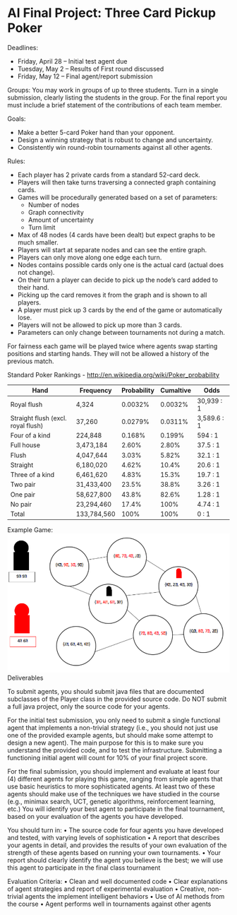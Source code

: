 # AI Final Project: Three Card Pickup Poker

Deadlines:
   - Friday, April 28 – Initial test agent due
   - Tuesday, May 2 – Results of First round discussed
   - Friday, May 12 – Final agent/report submission

Groups: You may work in groups of up to three students.  Turn in a single submission, clearly listing the students in the group.  For the final report you must include a brief statement of the contributions of each team member.  

Goals:
   - Make a better 5-card Poker hand than your opponent.
   - Design a winning strategy that is robust to change and uncertainty.
   - Consistently win round-robin tournaments against all other agents.

Rules:
   - Each player has 2 private cards from a standard 52-card deck.
   - Players will then take turns traversing a connected graph containing cards.
   - Games will be procedurally generated based on a set of parameters:
        - Number of nodes
        - Graph connectivity
        - Amount of uncertainty
        - Turn limit
   - Max of 48 nodes (4 cards have been dealt) but expect graphs to be much smaller.
   - Players will start at separate nodes and can see the entire graph.
   - Players can only move along one edge each turn.
   - Nodes contains possible cards only one is the actual card (actual does not change).
   - On their turn a player can decide to pick up the node’s card added to their hand.
   - Picking up the card removes it from the graph and is shown to all players.
   - A player must pick up 3 cards by the end of the game or automatically lose.
   - Players will not be allowed to pick up more than 3 cards.
   - Parameters can only change between tournaments not during a match.

For fairness each game will be played twice where agents swap starting positions and starting hands. They will not be allowed a history of the previous match.

Standard Poker Rankings - http://en.wikipedia.org/wiki/Poker_probability

Hand | Frequency | Probability | Cumaltive | Odds
---- | --------- | ----------  | --------- | ----
Royal flush | 4,324 | 0.0032% | 0.0032% | 30,939 : 1
Straight flush (excl. royal flush) | 37,260 | 0.0279% | 0.0311% | 3,589.6 : 1
Four of a kind | 224,848 | 0.168% | 0.199% | 594 : 1
Full house | 3,473,184 | 2.60% | 2.80% | 37.5 : 1
Flush | 4,047,644 | 3.03% | 5.82% | 32.1 : 1
Straight | 6,180,020 | 4.62% | 10.4% | 20.6 : 1
Three of a kind | 6,461,620 | 4.83% | 15.3% | 19.7 : 1
Two pair | 31,433,400 | 23.5% | 38.8% | 3.26 : 1
One pair | 58,627,800 | 43.8%| 82.6% | 1.28 : 1
No pair | 23,294,460 | 17.4% | 100% | 4.74 : 1
Total | 133,784,560 | 100% | 100% |0 : 1

Example Game:
![alt tag](Screenshots/example_of_game.png "Home") 
Deliverables

To submit agents, you should submit java files that are documented subclasses of the Player class in the provided source code. Do NOT submit a full java project, only the source code for your agents.

For the initial test submission, you only need to submit a single functional agent that implements a non-trivial strategy (i.e., you should not just use one of the provided example agents, but should make some attempt to design a new agent).  The main purpose for this is to make sure you understand the provided code, and to test the infrastructure. Submitting a functioning initial agent will count for 10% of your final project score.  

For the final submission, you should implement and evaluate at least four (4) different agents for playing this game, ranging from simple agents that use basic heuristics to more sophisticated agents.  At least two of these agents should make use of the techniques we have studied in the course (e.g., minimax search, UCT, genetic algorithms, reinforcement learning, etc.) You will identify your best agent to participate in the final tournament, based on your evaluation of the agents you have developed. 

 You should turn in:
•	The source code for four agents you have developed and tested, with varying levels of sophistication 
•	A report that describes your agents in detail, and provides the results of your own evaluation of the strength of these agents based on running your own tournaments. 
•	Your report should clearly identify the agent you believe is the best; we will use this agent to participate in the final class tournament 

Evaluation Criteria:
•	Clean and well documented code
•	Clear explanations of agent strategies and report of experimental evaluation
•	Creative, non-trivial agents the implement intelligent behaviors
•	Use of AI methods from the course
•	Agent performs well in tournaments against other agents
